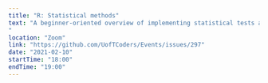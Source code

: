 ```yaml
---
title: "R: Statistical methods"
text: "A beginner-oriented overview of implementing statistical tests and models in R.
"
location: "Zoom"
link: "https://github.com/UofTCoders/Events/issues/297"
date: "2021-02-10"
startTime: "18:00"
endTime: "19:00"
---
```

